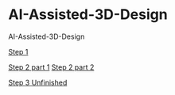 # AI-Assisted-3D-Design
 AI-Assisted-3D-Design




[Step 1](AI-Assisted-3D-Design-Optimization/step1.ipynb)

[Step 2 part 1](point-e/point_e/scripts/text2pointcloud.ipynb)
[Step 2 part 2](point-e/point_e/scripts/pointcloud2mesh.ipynb)

[Step 3 Unfinished](AI-Assisted-3D-Design-Optimization/step3.ipynb)